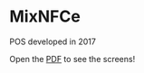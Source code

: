 # MixNFCe
POS developed in 2017

Open the <a href="https://github.com/brinfoleo/MixNFCe/blob/main/POS-system-screens.pdf" target="_blank">PDF</a> to see the screens!
